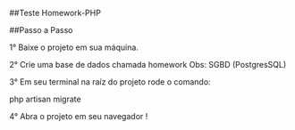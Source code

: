 ##Teste Homework-PHP

##Passo a Passo

1° Baixe o projeto em sua máquina.

2° Crie uma base de dados chamada homework
Obs: SGBD (PostgresSQL)

3° Em seu terminal na raíz do projeto rode o comando: 

php artisan migrate

4° Abra o projeto em seu navegador !
